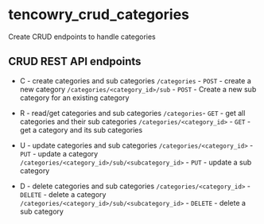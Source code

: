 # tencowry_crud_categories
Create CRUD endpoints to handle categories

## CRUD REST API endpoints
* C - create categories and sub categories
`/categories` - `POST` - create a new category
`/categories/<category_id>/sub` - `POST` - Create a new sub category for an existing category

* R - read/get categories and sub categories
`/categories`- `GET` - get all categories and their sub categories
`/categories/<category_id>` - `GET` - get a category and its sub categories

* U - update categories and sub categories
`/categories/<category_id>` - `PUT` - update a category
`/categories/<category_id>/sub/<subcategory_id>` - `PUT` - update a sub category

* D - delete categories and sub categories
`/categories/<category_id>` - `DELETE` - delete a category
`/categories/<category_id>/sub/<subcategory_id>` - `DELETE` - delete a sub category